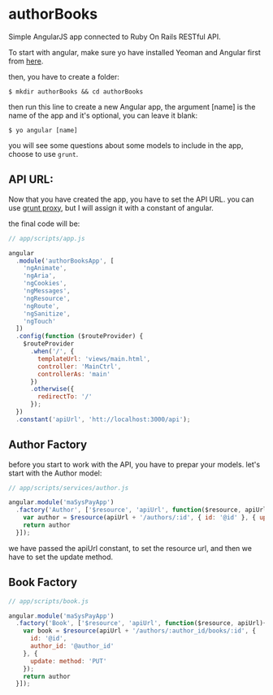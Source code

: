 # authorBooks
Simple AngularJS app connected to Ruby On Rails RESTful API.

To start with angular, make sure yo have installed Yeoman and Angular first from [here](https://github.com/yeoman/generator-angular).

then, you have to create a folder:

```
$ mkdir authorBooks && cd authorBooks
```
then run this line to create a new Angular app, the argument [name] is the name of the app and it's optional, you can leave it blank:
```
$ yo angular [name]
```

you will see some questions about some models to include in the app, choose to use `grunt`.

## API URL:
Now that you have created the app, you have to set the API URL.
you can use [grunt proxy](https://github.com/drewzboto/grunt-connect-proxy), but I will assign it with a constant of angular.

the final code will be:
```javascript
// app/scripts/app.js

angular
  .module('authorBooksApp', [
    'ngAnimate',
    'ngAria',
    'ngCookies',
    'ngMessages',
    'ngResource',
    'ngRoute',
    'ngSanitize',
    'ngTouch'
  ])
  .config(function ($routeProvider) {
    $routeProvider
      .when('/', {
        templateUrl: 'views/main.html',
        controller: 'MainCtrl',
        controllerAs: 'main'
      })
      .otherwise({
        redirectTo: '/'
      });
  })
  .constant('apiUrl', 'htt://localhost:3000/api');
```

## Author Factory
before you start to work with the API, you have to prepar your models.
let's start with the Author model:

```javascript
// app/scripts/services/author.js

angular.module('maSysPayApp')
  .factory('Author', ['$resource', 'apiUrl', function($resource, apiUrl){
    var author = $resource(apiUrl + '/authors/:id', { id: '@id' }, { update: method: 'PUT' });
    return author
  }]);
```
we have passed the apiUrl constant, to set the resource url, and then we have to set the update method.

## Book Factory
```javascript
// app/scripts/book.js

angular.module('maSysPayApp')
  .factory('Book', ['$resource', 'apiUrl', function($resource, apiUrl){
    var book = $resource(apiUrl + '/authors/:author_id/books/:id', {
      id: '@id',
      author_id: '@author_id'
    }, {
      update: method: 'PUT'
    });
    return author
  }]);
```
